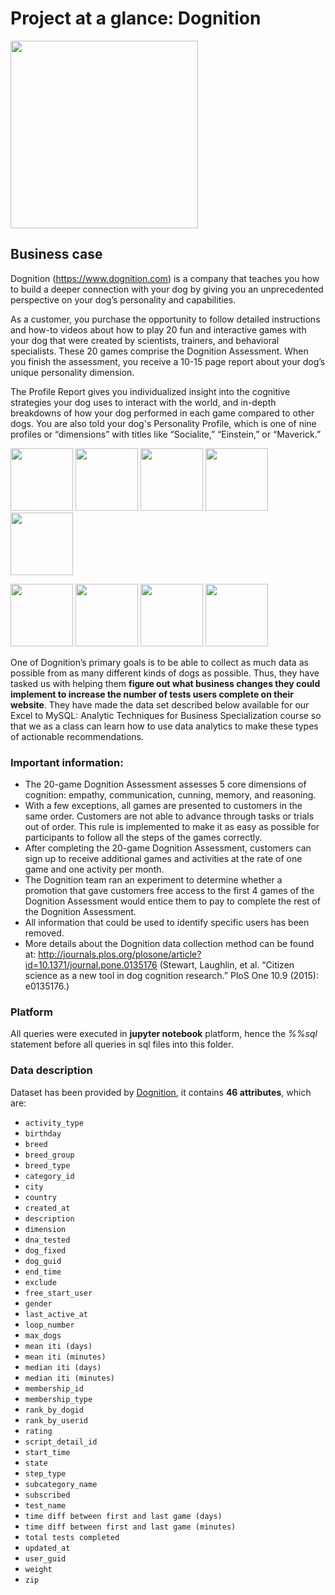 # Project at a glance: Dognition

<img src="https://i.imgur.com/wqfrRRS.jpg" width="300">

## Business case

Dognition (https://www.dognition.com) is a company that teaches you how to build a deeper connection with your dog by giving you an unprecedented perspective on your dog’s personality and capabilities.

As a customer, you purchase the opportunity to follow detailed instructions and how-to videos about how to play 20 fun and interactive games with your dog that were created by scientists, trainers, and behavioral specialists. These 20 games comprise the Dognition Assessment. When you finish the assessment, you receive a 10-15 page report about your dog’s unique personality dimension.

The Profile Report gives you individualized insight into the cognitive strategies your dog uses to interact with the world, and in-depth breakdowns of how your dog performed in each game compared to other dogs. You are also told your dog's Personality Profile, which is one of nine profiles or “dimensions” with titles like “Socialite,” “Einstein,” or “Maverick.”

<img src="https://d2kl333iheywy2.cloudfront.net/assets/cat/badges/ace-badge-30fe7e40ce64ca184222d06feda3aef7.png" width="100"> <img src="https://d2kl333iheywy2.cloudfront.net/assets/cat/badges/charmer-badge-d969b9008b8ec9e7bab37635ae508ebd.png" width="100"> <img src="https://d2kl333iheywy2.cloudfront.net/assets/cat/badges/socialite-badge-00fc21966d3ac77f1885a3d9194964b7.png" width="100"> <img src="https://d2kl333iheywy2.cloudfront.net/assets/cat/badges/expert-badge-bb045f374b05c13a3427cd74a6844e56.png" width="100"> <img src="https://d2kl333iheywy2.cloudfront.net/assets/cat/badges/renaissance-dog-badge-a9b0c505fd6bcc0f3cb15fbaa696d85f.png" width="100">

<img src="https://d2kl333iheywy2.cloudfront.net/assets/cat/badges/protodog-badge-f3a41926abebb18d9015c0766e49505a.png" width="100"> <img src="https://d2kl333iheywy2.cloudfront.net/assets/cat/badges/einstein-badge-1493afc11f9d66f4f343ec2f9dc06e00.png" width="100"> <img src="https://d2kl333iheywy2.cloudfront.net/assets/cat/badges/maverick-badge-19d5212404388d137f4baa3bf1727c68.png" width="100"> <img src="https://d2kl333iheywy2.cloudfront.net/assets/cat/badges/stargazer-badge-6e4eb51f2ea0a268c5f884ea53f5f5f3.png" width="100">

One of Dognition’s primary goals is to be able to collect as much data as possible from as many different kinds of dogs as possible. Thus, they have tasked us with helping them **figure out what business changes they could implement to increase the number of tests users complete on their website**. They have made the data set described below available for our Excel to MySQL: Analytic Techniques for Business Specialization course so that we as a class can learn how to use data analytics to make these types of actionable recommendations.

### Important information:

- The 20-game Dognition Assessment assesses 5 core dimensions of cognition: empathy, communication, cunning, memory, and reasoning.
- With a few exceptions, all games are presented to customers in the same order. Customers are not able to advance through tasks or trials out of order. This rule is implemented to make it as easy as possible for participants to follow all the steps of the games correctly.
- After completing the 20-game Dognition Assessment, customers can sign up to receive additional games and activities at the rate of one game and one activity per
month.
- The Dognition team ran an experiment to determine whether a promotion that gave customers free access to the first 4 games of the Dognition Assessment would entice them to pay to complete the rest of the Dognition Assessment.
- All information that could be used to identify specific users has been removed.
- More details about the Dognition data collection method can be found at: http://journals.plos.org/plosone/article?id=10.1371/journal.pone.0135176 (Stewart, Laughlin, et al. “Citizen science as a new tool in dog cognition research.” PloS One 10.9 (2015): e0135176.)

### Platform

All queries were executed in **jupyter notebook** platform, hence the *%%sql* statement before all queries in sql files into this folder.

### Data description

Dataset has been provided by [Dognition](https://www.dognition.com/), it contains **46 attributes**, which are:

- `activity_type`
- `birthday`
- `breed`
- `breed_group`
- `breed_type`
- `category_id`
- `city`
- `country`
- `created_at`
- `description`
- `dimension`
- `dna_tested`
- `dog_fixed`
- `dog_guid`
- `end_time`
- `exclude`
- `free_start_user`
- `gender`
- `last_active_at`
- `loop_number`
- `max_dogs`
- `mean iti (days)`
- `mean iti (minutes)`
- `median iti (days)`
- `median iti (minutes)`
- `membership_id`
- `membership_type`
- `rank_by_dogid`
- `rank_by_userid`
- `rating`
- `script_detail_id`
- `start_time`
- `state`
- `step_type`
- `subcategory_name`
- `subscribed`
- `test_name`
- `time diff between first and last game (days)`
- `time diff between first and last game (minutes)`
- `total tests completed`
- `updated_at`
- `user_guid`
- `weight`
- `zip`
